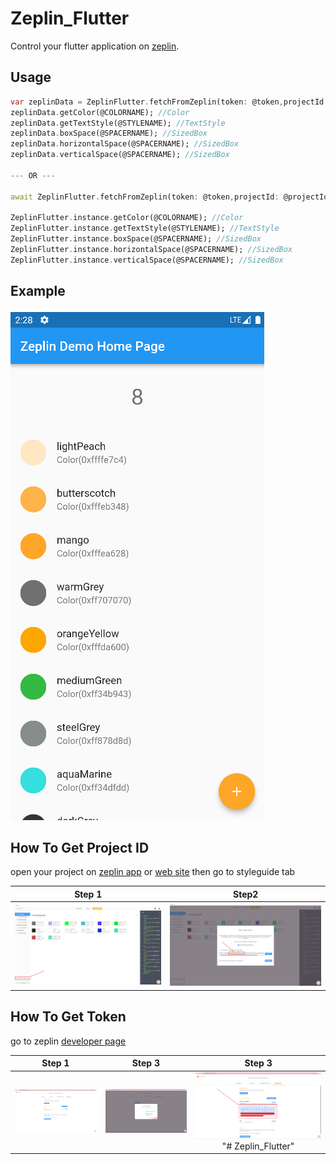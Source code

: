# Zeplin_Flutter

Control your flutter application on [zeplin](https://zeplin.io).

## Usage

```dart
var zeplinData = ZeplinFlutter.fetchFromZeplin(token: @token,projectId: @projectId);
zeplinData.getColor(@COLORNAME); //Color
zeplinData.getTextStyle(@STYLENAME); //TextStyle
zeplinData.boxSpace(@SPACERNAME); //SizedBox
zeplinData.horizontalSpace(@SPACERNAME); //SizedBox
zeplinData.verticalSpace(@SPACERNAME); //SizedBox

--- OR ---

await ZeplinFlutter.fetchFromZeplin(token: @token,projectId: @projectId);

ZeplinFlutter.instance.getColor(@COLORNAME); //Color
ZeplinFlutter.instance.getTextStyle(@STYLENAME); //TextStyle
ZeplinFlutter.instance.boxSpace(@SPACERNAME); //SizedBox
ZeplinFlutter.instance.horizontalSpace(@SPACERNAME); //SizedBox
ZeplinFlutter.instance.verticalSpace(@SPACERNAME); //SizedBox
```

## Example

![url](./screenshots/mobile_ss.png)


## How To Get Project ID

open your project on [zeplin app](https://support.zeplin.io/en/articles/244698-downloading-mac-and-windows-apps) or [web site](https://app.zeplin.io) then go to styleguide tab

Step 1             |  Step2
:-------------------------:|:-------------------------:
![url](./screenshots/step1.png) | ![url](./screenshots/step2.png)


## How To Get Token

go to zeplin [developer page](https://app.zeplin.io/profile/developer) 

Step 1             |  Step 3             | Step 3
:-------------------------:|:-------------------------:|:-------------------------:
![url](./screenshots/token_step1.png) | ![url](./screenshots/token_step2.png) | ![url](./screenshots/token_step3.png)"# Zeplin_Flutter" 
